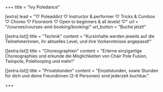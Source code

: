 +++
title = "Ivy Poledance"

[extra]
lead = "♡ Poleaddict ♡ Instructor & performer ♡ Tricks & Combos ♡ Choreo ♡ Floorwork ♡ Open to beginners & all levels! ♡"
url = "/courses/courses-and-booking/booking/"
url_button = "Buche jetzt!"

[[extra.list]]
title = "Technik"
content = "Kursinhalte werden jeweils auf die Teilnehmerinnen, ihr aktuelles Level, und ihre Vorkenntnisse angepasst!"

[[extra.list]]
title = "Choreographien"
content = "Erlerne einzigartige Choreographies und erkunde die Möglichkeiten von Chair Pole Fusion, Twinpole, Polehooping und mehr!"

[[extra.list]]
title = "Privatstunden"
content = "Einzelstunden, sowie Stunden für dich und deine Freundinnen (2-6 Personen) sind jederzeit buchbar."

+++
